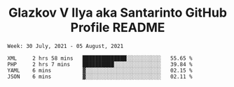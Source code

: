 <h1 align="center">Glazkov V Ilya aka Santarinto GitHub Profile README</h1>

<!--START_SECTION:waka-->
```text
Week: 30 July, 2021 - 05 August, 2021

XML     2 hrs 58 mins   ██████████████░░░░░░░░░░░   55.65 % 
PHP     2 hrs 7 mins    ██████████░░░░░░░░░░░░░░░   39.84 % 
YAML    6 mins          ▓░░░░░░░░░░░░░░░░░░░░░░░░   02.15 % 
JSON    6 mins          ▓░░░░░░░░░░░░░░░░░░░░░░░░   02.11 % 
```
<!--END_SECTION:waka-->